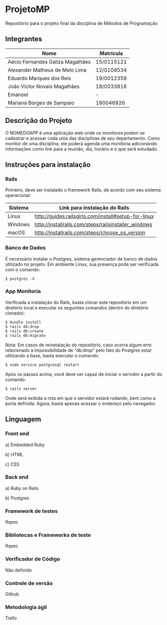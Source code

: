 # ProjetoMP
Repositório para o projeto final da disciplina de Métodos de Programação

## Integrantes

Nome | Matrícula
--- | ---
Aécio Fernandes Galiza Magalhães | 15/0115121
Alexander Matheus de Melo Lima | 12/0108534
Eduardo Marques dos Reis | 19/0012358
João Victor Novais Magalhães | 18/0033816
Emanoel | -
Mariana Borges de Sampaio | 180046926

## Descrição do Projeto

O NOMEDOAPP é uma aplicação web onde os monitores podem se cadastrar e acessar cada uma das disciplinas de seu departamento. Como monitor de uma disciplina, ele poderá agenda uma monitoria adicionando informações como link para a reunião, dia, horário e o que será estudado.

## Instruções para instalação
### Rails
Primeiro, deve ser instalado o framework Rails, de acordo com seu sistema operacional:

Sistema | Link para instalação do Rails
--- | ---
Linux | http://guides.railsgirls.com/install#setup-for-linux
Windows | http://installrails.com/steps/railsinstaller_windows
macOS | http://installrails.com/steps/choose_os_version

### Banco de Dados
É necessário instalar o Postgres, sistema gerenciador de banco de dados utilizado no projeto. Em ambiente Linux, sua presença pode ser verificada com o comando:
    
    $ postgres -V

### App Monitoria
Verificada a instalação do Rails, basta clonar este repositório em um diretório local e executar os seguintes comandos (dentro do diretório clonado):

    $ bundle install
    $ rails db:drop
    $ rails db:create
    $ rails db:migrate
    
Nota: Em casos de reinstalação do repositório, caso ocorra algum erro relacionado a impossibilidade de "db:drop" pelo fato do Postgres estar utilizando a base, basta executar o comando:
    
    $ sudo service postgresql restart


Após os passos acima, você deve ser capaz de iniciar o servidor a partir do comando:

    $ rails server
    
Onde será exibida a rota em que o servidor estará rodando, bem como a porta definida. Agora, basta apenas acessar o endereço pelo navegador.

## Linguagem

### Front end
  a) Embedded Ruby
  
  b) HTML
  
  c) CSS
  
### Back end
  a) Ruby on Rails
  
  b) Postgres
  
### Framework de testes
  Rspec
  
### Bibliotecas e Frameworks de teste
  Rspec
  
### Verificador de Código
  Não definido
  
### Controle de versão
  Github
  
### Metodologia ágil
  Trello

